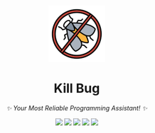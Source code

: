 <p align="center">
  <img src="./assets/bug-2.png" alt="kill-bug">
</p>

<div align="center">

# Kill Bug
<!-- prettier-ignore-start -->
<!-- markdownlint-disable-next-line MD036 -->
_✨ Your Most Reliable Programming Assistant! ✨_
<!-- prettier-ignore-end -->
<p align="center">
  <img src="https://img.shields.io/github/v/release/Poison02/kill-bug?display_name=tag" />
  <img src="https://img.shields.io/github/stars/Poison02/kill-bug" />
  <img src="https://img.shields.io/github/forks/Poison02/kill-bug" />
  <img src="https://img.shields.io/github/issues/Poison02/kill-bug" />
  <img src="https://img.shields.io/badge/license-Apache%20-yellow.svg" />
</p>
</div>
